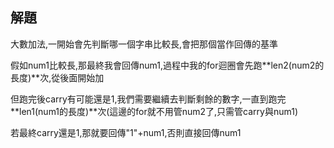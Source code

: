 ## 解題
大數加法,一開始會先判斷哪一個字串比較長,會把那個當作回傳的基準

假如num1比較長,那最終我會回傳num1,過程中我的for迴圈會先跑**len2(num2的長度)**次,從後面開始加

但跑完後carry有可能還是1,我們需要繼續去判斷剩餘的數字,一直到跑完**len1(num1的長度)**次(這邊的for就不用管num2了,只需管carry與num1)

若最終carry還是1,那就要回傳"1"+num1,否則直接回傳num1
